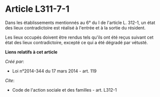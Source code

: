 # Article L311-7-1

Dans les établissements mentionnés au 6° du I de l'article L. 312-1, un état des lieux contradictoire est réalisé à l'entrée
et à la sortie du résident. 

Les lieux occupés doivent être rendus tels qu'ils ont été reçus suivant cet état des lieux contradictoire, excepté ce qui a
été dégradé par vétusté.

**Liens relatifs à cet article**

_Créé par_:

  - Loi n°2014-344 du 17 mars 2014 - art. 119

_Cite_:

  - Code de l'action sociale et des familles - art. L312-1
